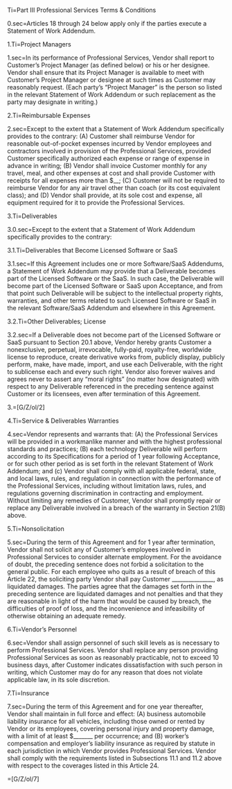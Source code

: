 Ti=Part III Professional Services Terms & Conditions

0.sec=Articles 18 through 24 below apply only if the parties execute a Statement of Work Addendum.

1.Ti=Project Managers

1.sec=In its performance of Professional Services, Vendor shall report to Customer’s Project Manager (as defined below) or his or her designee. Vendor shall ensure that its Project Manager is available to meet with Customer’s Project Manager or designee at such times as Customer may reasonably request. (Each party’s “Project Manager” is the person so listed in the relevant Statement of Work Addendum or such replacement as the party may designate in writing.)

2.Ti=Reimbursable Expenses

2.sec=Except to the extent that a Statement of Work Addendum specifically provides to the contrary: (A) Customer shall reimburse Vendor for reasonable out-of-pocket expenses incurred by Vendor employees and contractors involved in provision of the Professional Services, provided Customer specifically authorized each expense or range of expense in advance in writing; (B) Vendor shall invoice Customer monthly for any travel, meal, and other expenses at cost and shall provide Customer with receipts for all expenses more than $__; (C) Customer will not be required to reimburse Vendor for any air travel other than coach (or its cost equivalent class); and (D) Vendor shall provide, at its sole cost and expense, all equipment required for it to provide the Professional Services.

3.Ti=Deliverables

3.0.sec=Except to the extent that a Statement of Work Addendum specifically provides to the contrary:

3.1.Ti=Deliverables that Become Licensed Software or SaaS

3.1.sec=If this Agreement includes one or more Software/SaaS Addendums, a Statement of Work Addendum may provide that a Deliverable becomes part of the Licensed Software or the SaaS. In such case, the Deliverable will become part of the Licensed Software or SaaS upon Acceptance, and from that point such Deliverable will be subject to the intellectual property rights, warranties, and other terms related to such Licensed Software or SaaS in the relevant Software/SaaS Addendum and elsewhere in this Agreement.

3.2.Ti=Other Deliverables; License

3.2.sec=If a Deliverable does not become part of the Licensed Software or SaaS pursuant to Section 20.1 above, Vendor hereby grants Customer a nonexclusive, perpetual, irrevocable, fully-paid, royalty-free, worldwide license to reproduce, create derivative works from, publicly display, publicly perform, make, have made, import, and use each Deliverable, with the right to sublicense each and every such right. Vendor also forever waives and agrees never to assert any “moral rights” (no matter how designated) with respect to any Deliverable referenced in the preceding sentence against Customer or its licensees, even after termination of this Agreement.

3.=[G/Z/ol/2]

4.Ti=Service & Deliverables Warranties

4.sec=Vendor represents and warrants that: (A) the Professional Services will be provided in a workmanlike manner and with the highest professional standards and practices; (B) each technology Deliverable will perform according to its Specifications for a period of 1 year following Acceptance, or for such other period as is set forth in the relevant Statement of Work Addendum; and (c) Vendor shall comply with all applicable federal, state, and local laws, rules, and regulation in connection with the performance of the Professional Services, including without limitation laws, rules, and regulations governing discrimination in contracting and employment. Without limiting any remedies of Customer, Vendor shall promptly repair or replace any Deliverable involved in a breach of the warranty in Section 21(B) above.


5.Ti=Nonsolicitation

5.sec=During the term of this Agreement and for 1 year after termination, Vendor shall not solicit any of Customer’s employees involved in Professional Services to consider alternate employment. For the avoidance of doubt, the preceding sentence does not forbid a solicitation to the general public. For each employee who quits as a result of breach of this Article 22, the soliciting party Vendor shall pay Customer _______________, as liquidated damages. The parties agree that the damages set forth in the preceding sentence are liquidated damages and not penalties and that they are reasonable in light of the harm that would be caused by breach, the difficulties of proof of loss, and the inconvenience and infeasibility of otherwise obtaining an adequate remedy.


6.Ti=Vendor’s Personnel

6.sec=Vendor shall assign personnel of such skill levels as is necessary to perform Professional Services. Vendor shall replace any person providing Professional Services as soon as reasonably practicable, not to exceed 10 business days, after Customer indicates dissatisfaction with such person in writing, which Customer may do for any reason that does not violate applicable law, in its sole discretion.


7.Ti=Insurance

7.sec=During the term of this Agreement and for one year thereafter, Vendor shall maintain in full force and effect: (A) business automobile liability insurance for all vehicles, including those owned or rented by Vendor or its employees, covering personal injury and property damage, with a limit of at least $_______ per occurrence; and (B) worker’s compensation and employer’s liability insurance as required by statute in each jurisdiction in which Vendor provides Professional Services. Vendor shall comply with the requirements listed in Subsections 11.1 and 11.2 above with respect to the coverages listed in this Article 24.

=[G/Z/ol/7]
